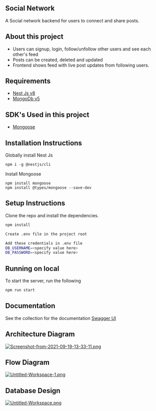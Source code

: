 ## Social Network
A Social network backend for users to connect and share posts.

## About this project
- Users can signup, login, follow/unfollow other users and see each other's feed
- Posts can be created, deleted and updated
- Frontend shows feed with live post updates from following users. 

## Requirements

* [Nest Js v8](https://nestjs.com/)
* [MongoDb v5](https://www.mongodb.com/try/download/community)


## SDK's Used in this project
* [Mongoose](https://mongoosejs.com)


## Installation Instructions

Globally install Nest Js
```
npm i -g @nestjs/cli
```
Install Mongoose
``` 
npm install mongoose
npm install @types/mongoose --save-dev
```

## Setup Instructions
Clone the repo and install the dependencies.
```bash
npm install
```
```bash
Create .env file in the project root
```
```bash
Add these credentials in .env file
DB_USERNAME=<specify value here>
DB_PASSWORD=<specify value here>

```

## Running on local

To start the server, run the following

```bash
npm run start
```
## Documentation 
See the collection for the documentation
[Swagger UI ](http://localhost:5000/api/#/)


## Architecture Diagram
[![Screenshot-from-2021-09-19-13-33-11.png](https://i.postimg.cc/VLz6W9wm/Screenshot-from-2021-09-19-13-33-11.png)](https://postimg.cc/qgZ4k3g5)

## Flow Diagram
[![Untitled-Workspace-1.png](https://i.postimg.cc/1tm3GBrq/Untitled-Workspace-1.png)](https://postimg.cc/B8z3sxyS)


## Database Design
[![Untitled-Workspace.png](https://i.postimg.cc/d1ZWXKjc/Untitled-Workspace.png)](https://postimg.cc/k69F6zHT)

